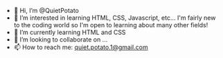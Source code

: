 - 👋 Hi, I’m @QuietPotato
- 👀 I’m interested in learning HTML, CSS, Javascript, etc... I'm fairly new to the coding world so I'm open to learning about many other fields!
- 🌱 I’m currently learning HTML and CSS
- 💞️ I’m looking to collaborate on ...
- 📫 How to reach me: quiet.potato.1@gmail.com

<!---
QuietPotato/QuietPotato is a ✨ special ✨ repository because its `README.md` (this file) appears on your GitHub profile.
You can click the Preview link to take a look at your changes.
--->
